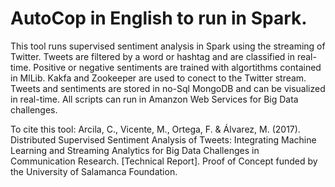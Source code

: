 # AutoCop in English to run in Spark. 
This tool runs supervised sentiment analysis in Spark using the streaming of Twitter. Tweets are filtered by a word or hashtag and are  classified in real-time. Positive or negative sentiments are trained with algortithms contained in MlLib. Kakfa and Zookeeper are used to conect to the Twitter stream. Tweets and sentiments are stored in no-Sql MongoDB and can be visualized in real-time. All scripts can run in Amanzon Web Services for Big Data challenges.

To cite this tool:
Arcila, C., Vicente, M., Ortega, F. & Álvarez, M. (2017). Distributed Supervised Sentiment Analysis of Tweets: Integrating Machine Learning and Streaming Analytics for Big Data Challenges in Communication Research. [Technical Report]. Proof of Concept funded by the University of Salamanca Foundation.
